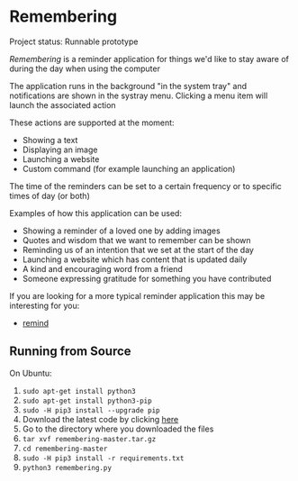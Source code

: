 # Remembering

<!--
Remembering (working name) - This idea came from Marieke (mbed) originally and is an application prototype which gives
the user reminders in the forms of texts (maybe a quote, or something encouraging someone has said to us), images
(maybe a photo of your best friend), and custom external commands (maybe playing an audio file)
-->

Project status: Runnable prototype

*Remembering* is a reminder application for things we'd like to stay aware of during the day when
using the
computer

The application runs in the background "in the system tray" and notifications are shown in the
systray menu. Clicking a
menu item will launch the associated action

These actions are supported at the moment:

* Showing a text
* Displaying an image
* Launching a website
* Custom command (for example launching an application)

The time of the reminders can be set to a certain frequency or to specific times of day (or both)

Examples of how this application can be used:

* Showing a reminder of a loved one by adding images
* Quotes and wisdom that we want to remember can be shown
* Reminding us of an intention that we set at the start of the day
* Launching a website which has content that is updated daily
* A kind and encouraging word from a friend
* Someone expressing gratitude for something you have contributed

If you are looking for a more typical reminder application this may be interesting for you:

* [remind](https://www.roaringpenguin.com/products/remind)

## Running from Source

On Ubuntu:

1. `sudo apt-get install python3`
1. `sudo apt-get install python3-pip`
1. `sudo -H pip3 install --upgrade pip`
1. Download the latest code by
   clicking [here](https://gitlab.com/SunyataZero/remembering/-/archive/master/remembering-master.tar.gz)
1. Go to the directory where you downloaded the files
1. `tar xvf remembering-master.tar.gz`
1. `cd remembering-master`
1. `sudo -H pip3 install -r requirements.txt`
1. `python3 remembering.py`



